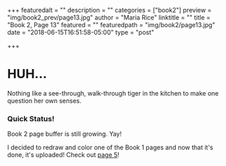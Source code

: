 +++
featuredalt = ""
description = ""
categories = ["book2"]
preview = "img/book2_prev/page13.jpg"
author = "Maria Rice"
linktitle = ""
title = "Book 2, Page 13"
featured = ""
featuredpath = "img/book2/page13.jpg"
date = "2018-06-15T16:51:58-05:00"
type = "post"

+++

# HUH...

Nothing like a see-through, walk-through tiger in the 
kitchen to make one question her own senses.

### Quick Status!

Book 2 page buffer is still growing. Yay!

I decided to redraw and color one of the Book 1 pages 
and now that it's done, it's uploaded! Check out 
[page 5](https://mcrice123.github.io/morphic/blog/book-1-page-05/)! 



